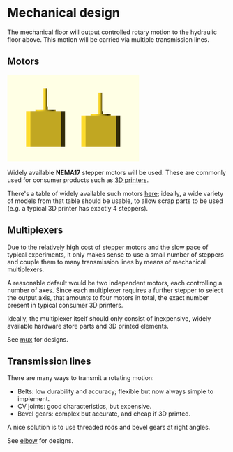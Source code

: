 # Mechanical design
The mechanical floor will output controlled rotary motion to the hydraulic floor above.
This motion will be carried via multiple transmission lines.

## Motors
![Two NEMA17 motors](res/NEMA17.png)

Widely available **NEMA17** stepper motors will be used.
These are commonly used for consumer products such as
[3D printers](https://reprap.com/wiki/NEMA_Motor).

There's a table of widely available such motors
[here](https://reprap.org/wiki/NEMA_17_Stepper_motor#Common_Stepper_Motor_Models);
ideally, a wide variety of models from that table should be usable,
to allow scrap parts to be used (e.g. a typical 3D printer has exactly 4 steppers).

## Multiplexers
Due to the relatively high cost of stepper motors and the slow pace of typical experiments,
it only makes sense to use a small number of steppers and
couple them to many transmission lines by means of mechanical multiplexers.

A reasonable default would be two independent motors, each controlling a number of axes.
Since each multiplexer requires a further stepper to select the output axis,
that amounts to four motors in total, the exact number present in typical consumer 3D printers.

Ideally, the multiplexer itself should only consist of inexpensive, widely available
hardware store parts and 3D printed elements.

See [mux](mux.md) for designs.

## Transmission lines
There are many ways to transmit a rotating motion:

* Belts: low durability and accuracy; flexible but now always simple to implement.
* CV joints: good characteristics, but expensive.
* Bevel gears: complex but accurate, and cheap if 3D printed.

A nice solution is to use threaded rods and bevel gears at right angles.

See [elbow](elbow.md) for designs.
